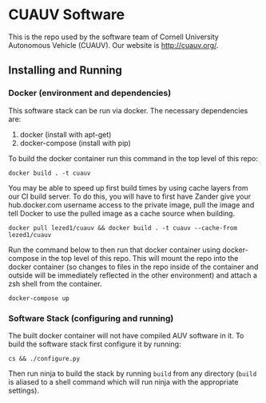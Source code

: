 # CUAUV Software

This is the repo used by the software team of Cornell University Autonomous
Vehicle (CUAUV). Our website is http://cuauv.org/.

## Installing and Running

### Docker (environment and dependencies)

This software stack can be run via docker. The necessary dependencies are:

1. docker (install with apt-get)
2. docker-compose (install with pip)

To build the docker container run this command in the top level of this repo:

`docker build . -t cuauv`

You may be able to speed up first build times by using cache layers from our CI
build server. To do this, you will have to first have Zander give your
hub.docker.com username access to the private image, pull the image and tell
Docker to use the pulled image as a cache source when building.

`docker pull lezed1/cuauv && docker build . -t cuauv --cache-from lezed1/cuauv`

Run the command below to then run that docker container using docker-compose in
the top level of this repo. This will mount the repo into the docker container
(so changes to files in the repo inside of the container and outside will be
immediately reflected in the other environment) and attach a zsh shell from the
container.

`docker-compose up`

### Software Stack (configuring and running)

The built docker container will not have compiled AUV software in it. To build
the software stack first configure it by running:

`cs && ./configure.py`

Then run ninja to build the stack by running `build` from any directory (`build`
is aliased to a shell command which will run ninja with the appropriate
settings).
